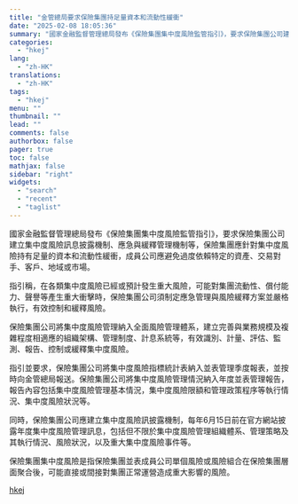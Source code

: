 ```yaml
---
title: "金管總局要求保險集團持足量資本和流動性緩衝"
date: "2025-02-08 18:05:36"
summary: "國家金融監督管理總局發布《保險集團集中度風險監管指引》，要求保險集團公司建立集中度風險訊息披露機制、..."
categories:
  - "hkej"
lang:
  - "zh-HK"
translations:
  - "zh-HK"
tags:
  - "hkej"
menu: ""
thumbnail: ""
lead: ""
comments: false
authorbox: false
pager: true
toc: false
mathjax: false
sidebar: "right"
widgets:
  - "search"
  - "recent"
  - "taglist"
---
```


國家金融監督管理總局發布《保險集團集中度風險監管指引》，要求保險集團公司建立集中度風險訊息披露機制、應急與緩釋管理機制等，保險集團應針對集中度風險持有足量的資本和流動性緩衝，成員公司應避免過度依賴特定的資產、交易對手、客戶、地域或市場。

指引稱，在各類集中度風險已經或預計發生重大風險，可能對集團流動性、償付能力、聲譽等產生重大衝擊時，保險集團公司須制定應急管理與風險緩釋方案並嚴格執行，有效控制和緩釋風險。

保險集團公司將集中度風險管理納入全面風險管理體系，建立完善與業務規模及複雜程度相適應的組織架構、管理制度、計息系統等，有效識別、計量、評估、監測、報告、控制或緩釋集中度風險。

指引並要求，保險集團公司將集中度風險指標統計表納入並表管理季度報表，並按時向金管總局報送。保險集團公司將集中度風險管理情況納入年度並表管理報告，報告內容包括集中度風險管理基本情況，集中度風險限額和管理政策程序等執行情況、集中度風險狀況等。

同時，保險集團公司應建立集中度風險訊披露機制，每年6月15日前在官方網站披露年度集中度風險管理訊息，包括但不限於集中度風險管理組織體系、管理策略及其執行情況、風險狀況，以及重大集中度風險事件等。

保險集團集中度風險是指保險集團並表成員公司單個風險或風險組合在保險集團層面聚合後，可能直接或間接對集團正常運營造成重大影響的風險。

[hkej](https://www2.hkej.com/instantnews/china/article/3995784/%E9%87%91%E7%AE%A1%E7%B8%BD%E5%B1%80%E8%A6%81%E6%B1%82%E4%BF%9D%E9%9A%AA%E9%9B%86%E5%9C%98%E6%8C%81%E8%B6%B3%E9%87%8F%E8%B3%87%E6%9C%AC%E5%92%8C%E6%B5%81%E5%8B%95%E6%80%A7%E7%B7%A9%E8%A1%9D+)
